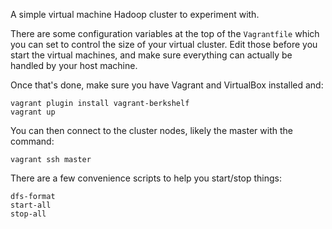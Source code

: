 A simple virtual machine Hadoop cluster to experiment with.

There are some configuration variables at the top of the `Vagrantfile` which you can set to control the size of your virtual cluster. Edit those before you start the virtual machines, and make sure everything can actually be handled by your host machine.

Once that's done, make sure you have Vagrant and VirtualBox installed and:
```
vagrant plugin install vagrant-berkshelf
vagrant up
```


You can then connect to the cluster nodes, likely the master with the command:
```
vagrant ssh master
```

There are a few convenience scripts to help you start/stop things:
```
dfs-format
start-all
stop-all
```